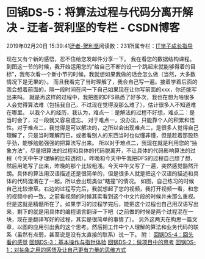 
# 回锅DS-5：将算法过程与代码分离开解决 - 迂者-贺利坚的专栏 - CSDN博客

2019年02月20日 15:39:41[迂者-贺利坚](https://me.csdn.net/sxhelijian)阅读数：231所属专栏：[IT学子成长指导](https://blog.csdn.net/column/details/itstudy.html)



现在又有个新的感悟，忍不住给您发邮件分享一下。
我在看您的数据结构课程。到图这一节的时候，我开始运用您的“给自己不断的设一个跳起来就能够得着的目标”，我每次看一个新小节的时候，我就想如果我做的话会怎么做（当然，大多数情况下是无果的）。
而且我看完了当时理解了，我会自己写一遍。接着学着后面的我会想着前面的，隔一段时间在问一下自己如果现在让你写前面的xxx，你还能写出来吗。
就是再这样的过程中，我把图的DFS熟悉了好多次，我也在想为啥很多人会觉得算法难（包括我自己，不过现在觉得没那么难了），估计很多人不知道难在哪里。
以我个人的经历，我认为，难点一：是解法的过程不好想，难点二：是当时会了，过一段就又容易遗忘。
对于难点一，没办法，只能靠个人的积累和悟性。对于难点二，我觉得是可以解决的，之所以会出现难点二，是很多人觉得自己理解了，只是当时理解而已，或者看别人的东西当时也似懂非懂，但是趁着那股热乎劲，能够勉勉强强的把算法写出来。
所以对于难点二，我现在就是利用您的“抽象方法”，尽量把算法的过程和具体的代码脱离开，不让具体的代码影响算法的过程（今天中午才理解的比较透彻）。昨晚和今天中午我把DFS的过程自己想了想，然后用笔写了出来，昨晚的那个比较粗浅。今天中午又写了一遍，突然感觉豁然开朗。具体的算法用汉语描述还是很简单的，但是很多人就是把这个汉语的描述和具体的代码混淆在了一起，所以会出现类似“瞎撞”的情况。
如图，自己练习的时候自己比较潦草。右边的过程写完后，我就想起了您的视频，我打开视频一看，和您的视频中的一致。之前看视频的时候其实看到这个中文片段的时候并未那么重视。但是这就是精髓所在了。如果学习的过程学完后，能把这个过程也自己用汉语写出来，剩下的就是用具体的编程语言翻译一下吧（之前做的时候是两个过程混在一块，现在是翻译写好的过程，其实是很简单的事情了）。
另外这两天在构思一篇文章，以图的应用引出我的这个思考。然后把工作中个人理解的算法和业务代码的联系（虽然有点弱，甚至说是没有太直接的联系）说一下。
附：
[回锅DS-4：回头看的感觉](https://blog.csdn.net/sxhelijian/article/details/86646863)
[回锅DS-3：基本操作与指针体验](https://blog.csdn.net/sxhelijian/article/details/85774719)
[回锅DS-2：做项目中的思考](https://blog.csdn.net/sxhelijian/article/details/85774392)
[回锅DS-1：对抽象之用的感悟及让自己更有力量的思维方式](https://blog.csdn.net/sxhelijian/article/details/85242405)

